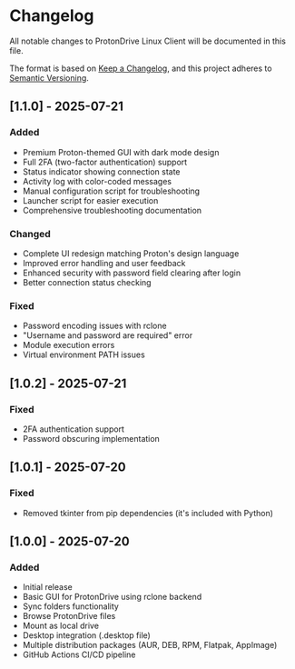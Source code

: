 # Changelog

All notable changes to ProtonDrive Linux Client will be documented in this file.

The format is based on [Keep a Changelog](https://keepachangelog.com/en/1.0.0/),
and this project adheres to [Semantic Versioning](https://semver.org/spec/v2.0.0.html).

## [1.1.0] - 2025-07-21

### Added
- Premium Proton-themed GUI with dark mode design
- Full 2FA (two-factor authentication) support
- Status indicator showing connection state
- Activity log with color-coded messages
- Manual configuration script for troubleshooting
- Launcher script for easier execution
- Comprehensive troubleshooting documentation

### Changed
- Complete UI redesign matching Proton's design language
- Improved error handling and user feedback
- Enhanced security with password field clearing after login
- Better connection status checking

### Fixed
- Password encoding issues with rclone
- "Username and password are required" error
- Module execution errors
- Virtual environment PATH issues

## [1.0.2] - 2025-07-21

### Fixed
- 2FA authentication support
- Password obscuring implementation

## [1.0.1] - 2025-07-20

### Fixed
- Removed tkinter from pip dependencies (it's included with Python)

## [1.0.0] - 2025-07-20

### Added
- Initial release
- Basic GUI for ProtonDrive using rclone backend
- Sync folders functionality
- Browse ProtonDrive files
- Mount as local drive
- Desktop integration (.desktop file)
- Multiple distribution packages (AUR, DEB, RPM, Flatpak, AppImage)
- GitHub Actions CI/CD pipeline